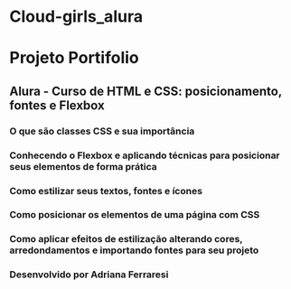 # Cloud-girls_alura 

# Projeto Portifolio

## Alura - Curso de HTML e CSS: posicionamento, fontes e Flexbox 

### O que são classes CSS e sua importância
### Conhecendo o Flexbox e aplicando técnicas para posicionar seus elementos de forma prática
### Como estilizar seus textos, fontes e ícones
### Como posicionar os elementos de uma página com CSS
### Como aplicar efeitos de estilização alterando cores, arredondamentos e importando fontes para seu projeto

### Desenvolvido por Adriana Ferraresi
